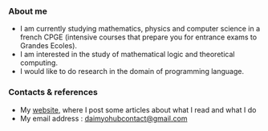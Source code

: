 ### About me

- I am currently studying mathematics, physics and computer science in a french CPGE (intensive courses
that prepare you for entrance exams to Grandes Ecoles).
- I am interested in the study of mathematical logic and theoretical computing.
- I would like to do research in the domain of programming language.

### Contacts & references

- My [website](https://daimyohub.github.io/hina-blog/), where I post some articles about what I read and what I do
- My email address : [daimyohubcontact@gmail.com](mailto:daimyohubcontact@gmail.com)
